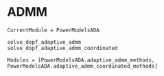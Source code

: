 # ADMM

```@meta
CurrentModule = PowerModelsADA
```

```@docs
solve_dopf_adaptive_admm
solve_dopf_adaptive_admm_coordinated
```

```@autodocs
Modules = [PowerModelsADA.adaptive_admm_methods, PowerModelsADA.adaptive_admm_coordinated_methods]
```
